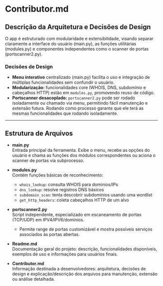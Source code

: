 # Contributor.md

## Descrição da Arquitetura e Decisões de Design

O app é estruturado com modularidade e extensibilidade, visando separar claramente a interface do usuário (main.py), as funções utilitárias (modules.py) e componentes independentes como o scanner de portas (portscanner2.py).

### Decisões de Design

- **Menu interativo** centralizado (main.py) facilita o uso e integração de múltiplas funcionalidades sem confundir o usuário.
- **Modularização:** funcionalidades core (WHOIS, DNS, subdomínio e cabeçalhos HTTP) estão em `modules.py`, promovendo reuso de código.
- **Portscanner desacoplado:** `portscanner2.py` pode ser rodado isoladamente ou chamado via menu, permitindo fácil manutenção e extensão futura. Rodando como processo garante que ele terá as mesmas funcionalidades que rodando isoladamente.

---

## Estrutura de Arquivos

- **main.py**  
  Entrada principal da ferramenta. Exibe o menu, recebe as opções do usuário e chama as funções dos módulos correspondentes ou aciona o scanner de portas via subprocesso.

- **modules.py**  
  Contém funções básicas de reconhecimento:  
  - `whois_lookup`: consulta WHOIS para domínios/IPs  
  - `dns_lookup`: resolve registros DNS básicos  
  - `subdomain_scan`: tenta descobrir subdomínios usando uma wordlist  
  - `get_http_headers`: coleta cabeçalhos HTTP de um alvo

- **portscanner2.py**  
  Script independente, especializado em escaneamento de portas (TCP/UDP) em IPV4/IPV6/domínios.
  - Permite range de portas customizável e mostra possíveis serviços associados às portas abertas.

- **Readme.md**  
  Documentação geral do projeto: descrição, funcionalidades disponíveis, exemplos de uso e informações para usuários finais.

- **Contributor.md**  
  Informação destinada a desenvolvedores: arquitetura, decisões de design e explicação/descrição dos arquivos para manutenção, extensão ou análise detalhada.
